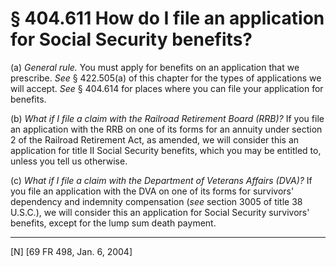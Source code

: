 # § 404.611   How do I file an application for Social Security benefits?

(a) *General rule.* You must apply for benefits on an application that we prescribe. *See* § 422.505(a) of this chapter for the types of applications we will accept. *See* § 404.614 for places where you can file your application for benefits. 


(b) *What if I file a claim with the Railroad Retirement Board (RRB)?* If you file an application with the RRB on one of its forms for an annuity under section 2 of the Railroad Retirement Act, as amended, we will consider this an application for title II Social Security benefits, which you may be entitled to, unless you tell us otherwise. 


(c) *What if I file a claim with the Department of Veterans Affairs (DVA)?* If you file an application with the DVA on one of its forms for survivors' dependency and indemnity compensation (*see* section 3005 of title 38 U.S.C.), we will consider this an application for Social Security survivors' benefits, except for the lump sum death payment.



---

[N] [69 FR 498, Jan. 6, 2004]




